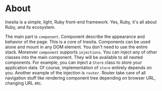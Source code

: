 # About

Inesita is a simple, light, Ruby front-end framework. Yes, Ruby, it's all about Ruby, and its ecosystem.

The main part is `component`. Component describe the appearance and behavior of the page.
This is a core of Inesita. Components can be used alone and mount in any DOM element. You don't need to use the entire stack.
Moreover `component` supports `injections`.
You can inject any of other classes into the main component. They will be available to all nested components. For example, you can inject a `Store` class to store your application data. Of course, implementation of `store` entirely depends on you.
Another example of the injection is `router`. Router take care of all navigation stuff like rendering component tree depending on browser URL, changing URL etc.
